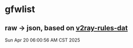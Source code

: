 # gfwlist
## raw -> json, based on [v2ray-rules-dat](https://github.com/Loyalsoldier/v2ray-rules-dat)
Sun Apr 20 06:00:56 AM CST 2025


